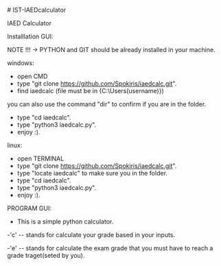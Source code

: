 \# IST-IAEDcalculator

IAED Calculator



Installlation  GUI:

NOTE !!! -> PYTHON and GIT should be already installed in your machine.

windows:

- open CMD
- type "git clone https://github.com/Spokiris/iaedcalc.git".
- find iaedcalc (file must be in {C:\Users\(username)\})

you can also use the command "dir" to confirm if you are in the folder.

- type "cd iaedcalc".
- type "python3 iaedcalc.py".
- enjoy :).



linux:

- open TERMINAL
- type "git clone https://github.com/Spokiris/iaedcalc.git".
- type "locate iaedcalc" to make sure you in the folder.
- type "cd iaedcalc".
- type "python3 iaedcalc.py".
- enjoy :).




PROGRAM GUI:

- This is a simple python calculator.

-'c' -- stands for calculate your grade based in your inputs.

-'e' -- stands for calculate the exam grade that you must have to reach a grade traget(seted by you).








